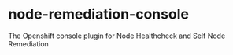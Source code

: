# node-remediation-console
The Openshift console plugin for Node Healthcheck and Self Node Remediation
